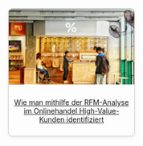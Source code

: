 <div style="display: flex; flex-wrap: wrap; gap: 20px; justify-content: center;">

  <div style="width: 250px; border: 1px solid #ccc; border-radius: 8px; overflow: hidden; box-shadow: 0 2px 5px rgba(0,0,0,0.1);">
    <a href="rfm_1.html">
      <img src="assets/img/rfm_1_01.jpg" alt="RFM Analysis" style="width: 100%; height: 150px; object-fit: cover;">
      <p style="padding: 10px; text-align: center;">Wie man mithilfe der RFM-Analyse im Onlinehandel High-Value-Kunden identifiziert</p>
    </a>
  </div>

  <!-- Repeat for other projects -->

</div>
